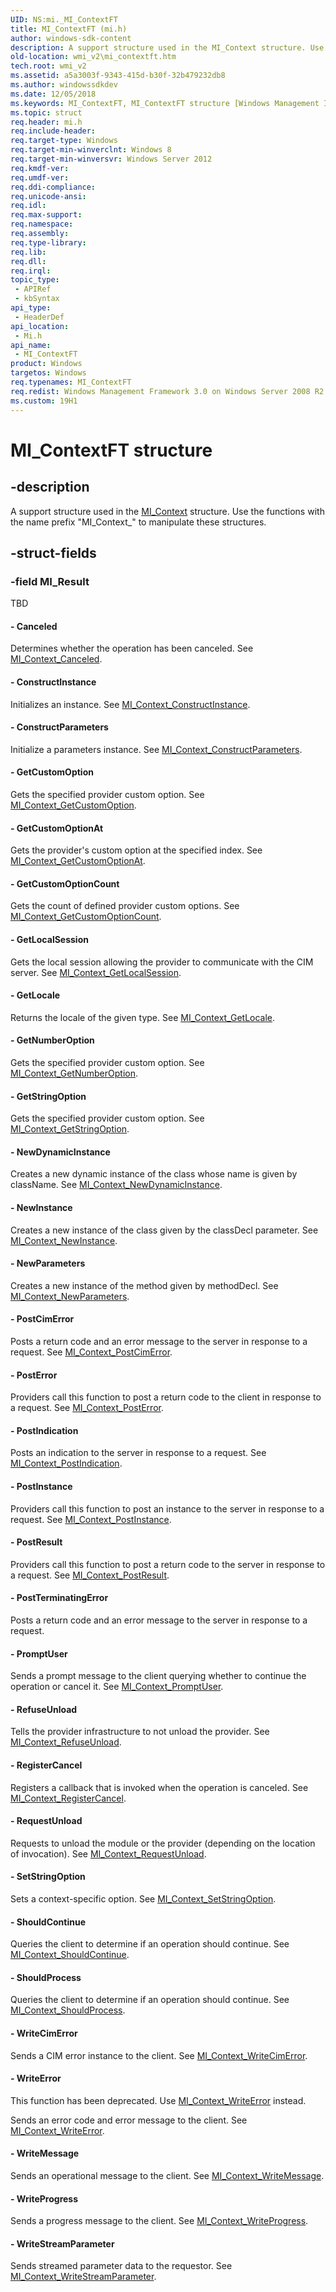 ```yaml
---
UID: NS:mi._MI_ContextFT
title: MI_ContextFT (mi.h)
author: windows-sdk-content
description: A support structure used in the MI_Context structure. Use the functions with the name prefix &#0034;MI_Context_&#0034; to manipulate these structures.
old-location: wmi_v2\mi_contextft.htm
tech.root: wmi_v2
ms.assetid: a5a3003f-9343-415d-b30f-32b479232db8
ms.author: windowssdkdev
ms.date: 12/05/2018
ms.keywords: MI_ContextFT, MI_ContextFT structure [Windows Management Infrastructure (MI)], mi/MI_ContextFT, wmi_v2.mi_contextft
ms.topic: struct
req.header: mi.h
req.include-header: 
req.target-type: Windows
req.target-min-winverclnt: Windows 8
req.target-min-winversvr: Windows Server 2012
req.kmdf-ver: 
req.umdf-ver: 
req.ddi-compliance: 
req.unicode-ansi: 
req.idl: 
req.max-support: 
req.namespace: 
req.assembly: 
req.type-library: 
req.lib: 
req.dll: 
req.irql: 
topic_type:
 - APIRef
 - kbSyntax
api_type:
 - HeaderDef
api_location:
 - Mi.h
api_name:
 - MI_ContextFT
product: Windows
targetos: Windows
req.typenames: MI_ContextFT
req.redist: Windows Management Framework 3.0 on Windows Server 2008 R2 with SP1,     Windows 7 with SP1, and Windows Server 2008 with SP2
ms.custom: 19H1
---
```


# MI_ContextFT structure


## -description


A support structure used in the <a href="https://docs.microsoft.com/previous-versions/windows/desktop/api/mi/ns-mi-_mi_context">MI_Context</a> 
     structure. Use the functions with the name prefix "MI_Context_" to manipulate these 
     structures.


## -struct-fields




### -field MI_Result

TBD 




#### - Canceled

Determines whether the operation has been canceled. See 
       <a href="https://docs.microsoft.com/previous-versions/windows/desktop/api/mi/nf-mi-mi_context_canceled">MI_Context_Canceled</a>.


#### - ConstructInstance

Initializes an instance. See 
       <a href="https://docs.microsoft.com/previous-versions/windows/desktop/api/mi/nf-mi-mi_context_constructinstance">MI_Context_ConstructInstance</a>.


#### - ConstructParameters

Initialize a parameters instance. See 
       <a href="https://docs.microsoft.com/previous-versions/windows/desktop/api/mi/nf-mi-mi_context_constructparameters">MI_Context_ConstructParameters</a>.


#### - GetCustomOption

Gets the specified provider custom option. See 
       <a href="https://docs.microsoft.com/previous-versions/windows/desktop/api/mi/nf-mi-mi_context_getcustomoption">MI_Context_GetCustomOption</a>.


#### - GetCustomOptionAt

Gets the provider's custom option at the specified index. See 
       <a href="https://docs.microsoft.com/previous-versions/windows/desktop/api/mi/nf-mi-mi_context_getcustomoptionat">MI_Context_GetCustomOptionAt</a>.


#### - GetCustomOptionCount

Gets the count of defined provider custom options. See 
       <a href="https://docs.microsoft.com/previous-versions/windows/desktop/api/mi/nf-mi-mi_context_getcustomoptioncount">MI_Context_GetCustomOptionCount</a>.


#### - GetLocalSession

Gets the local session allowing the provider to communicate with the CIM server. See 
       <a href="https://docs.microsoft.com/previous-versions/windows/desktop/api/mi/nf-mi-mi_context_getlocalsession">MI_Context_GetLocalSession</a>.


#### - GetLocale

Returns the locale of the given type. See 
       <a href="https://docs.microsoft.com/previous-versions/windows/desktop/api/mi/nf-mi-mi_context_getlocale">MI_Context_GetLocale</a>.


#### - GetNumberOption

Gets the specified provider custom option. See 
       <a href="https://docs.microsoft.com/previous-versions/windows/desktop/api/mi/nf-mi-mi_context_getnumberoption">MI_Context_GetNumberOption</a>.


#### - GetStringOption

Gets the specified provider custom option. See 
       <a href="https://docs.microsoft.com/previous-versions/windows/desktop/api/mi/nf-mi-mi_context_getstringoption">MI_Context_GetStringOption</a>.


#### - NewDynamicInstance

Creates a new dynamic instance of the class whose name is given by className. See 
       <a href="https://docs.microsoft.com/previous-versions/windows/desktop/api/mi/nf-mi-mi_context_newdynamicinstance">MI_Context_NewDynamicInstance</a>.


#### - NewInstance

Creates a new instance of the class given by the classDecl parameter. See 
       <a href="https://docs.microsoft.com/previous-versions/windows/desktop/api/mi/nf-mi-mi_context_newinstance">MI_Context_NewInstance</a>.


#### - NewParameters

Creates a new instance of the method given by methodDecl. See 
       <a href="https://docs.microsoft.com/previous-versions/windows/desktop/api/mi/nf-mi-mi_context_newparameters">MI_Context_NewParameters</a>.


#### - PostCimError

Posts a return code and an error message to the server in response to a request. See 
       <a href="https://docs.microsoft.com/previous-versions/windows/desktop/api/mi/nf-mi-mi_context_postcimerror">MI_Context_PostCimError</a>.


#### - PostError

Providers call this function to post a return code to the client in response to a request. See 
       <a href="https://docs.microsoft.com/previous-versions/windows/desktop/api/mi/nf-mi-mi_context_posterror">MI_Context_PostError</a>.


#### - PostIndication

Posts an indication to the server in response to a request. See 
       <a href="https://docs.microsoft.com/previous-versions/windows/desktop/api/mi/nf-mi-mi_context_postindication">MI_Context_PostIndication</a>.


#### - PostInstance

Providers call this function to post an instance to the server in response to a request. See 
       <a href="https://docs.microsoft.com/previous-versions/windows/desktop/api/mi/nf-mi-mi_context_postinstance">MI_Context_PostInstance</a>.


#### - PostResult

Providers call this function to post a return code to the server in response to a request. See 
       <a href="https://docs.microsoft.com/previous-versions/windows/desktop/api/mi/nf-mi-mi_context_postresult">MI_Context_PostResult</a>.


#### - PostTerminatingError

Posts a return code and an error message to the server in response to a request.


#### - PromptUser

Sends a prompt message to the client querying whether to continue the operation or cancel it. See 
       <a href="https://docs.microsoft.com/previous-versions/windows/desktop/api/mi/nf-mi-mi_context_promptuser">MI_Context_PromptUser</a>.


#### - RefuseUnload

Tells the provider infrastructure to not unload the provider. See 
       <a href="https://docs.microsoft.com/previous-versions/windows/desktop/api/mi/nf-mi-mi_context_refuseunload">MI_Context_RefuseUnload</a>.


#### - RegisterCancel

Registers a callback that is invoked when the operation is canceled. See 
       <a href="https://docs.microsoft.com/previous-versions/windows/desktop/api/mi/nf-mi-mi_context_registercancel">MI_Context_RegisterCancel</a>.


#### - RequestUnload

Requests to unload the module or the provider (depending on the location of invocation). See 
       <a href="https://docs.microsoft.com/previous-versions/windows/desktop/api/mi/nf-mi-mi_context_requestunload">MI_Context_RequestUnload</a>.


#### - SetStringOption

Sets a context-specific option. See 
       <a href="https://docs.microsoft.com/previous-versions/windows/desktop/api/mi/nf-mi-mi_context_setstringoption">MI_Context_SetStringOption</a>.


#### - ShouldContinue

Queries the client to determine if an operation should continue. See 
       <a href="https://docs.microsoft.com/previous-versions/windows/desktop/api/mi/nf-mi-mi_context_shouldcontinue">MI_Context_ShouldContinue</a>.


#### - ShouldProcess

Queries the client to determine if an operation should continue. See 
       <a href="https://docs.microsoft.com/previous-versions/windows/desktop/api/mi/nf-mi-mi_context_shouldprocess">MI_Context_ShouldProcess</a>.


#### - WriteCimError

Sends a CIM error instance to the client. See 
       <a href="https://docs.microsoft.com/previous-versions/windows/desktop/api/mi/nf-mi-mi_context_writecimerror">MI_Context_WriteCimError</a>.


#### - WriteError

This function has been deprecated. Use 
       <a href="https://docs.microsoft.com/previous-versions/windows/desktop/api/mi/nf-mi-mi_context_writeerror">MI_Context_WriteError</a> instead.

Sends an error code and error message to the client. See 
       <a href="https://docs.microsoft.com/previous-versions/windows/desktop/api/mi/nf-mi-mi_context_writeerror">MI_Context_WriteError</a>.


#### - WriteMessage

Sends an operational message to the client. See 
       <a href="https://docs.microsoft.com/previous-versions/windows/desktop/api/mi/nf-mi-mi_context_writemessage">MI_Context_WriteMessage</a>.


#### - WriteProgress

Sends a progress message to the client. See 
       <a href="https://docs.microsoft.com/previous-versions/windows/desktop/api/mi/nf-mi-mi_context_writeprogress">MI_Context_WriteProgress</a>.


#### - WriteStreamParameter

Sends streamed parameter data to the requestor. See 
       <a href="https://docs.microsoft.com/previous-versions/windows/desktop/api/mi/nf-mi-mi_context_writestreamparameter">MI_Context_WriteStreamParameter</a>.

